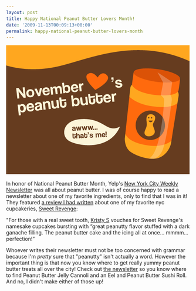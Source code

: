 ```yaml
---
layout: post
title: Happy National Peanut Butter Lovers Month!
date: '2009-11-13T00:09:13+00:00'
permalink: happy-national-peanut-butter-lovers-month
---
```

<img src='images/uploads/2009/11/peanut_butter_lovers_month1.gif' alt='National Peanut Butter Lover’s Month' class="yellowborder" />

In honor of National Peanut Butter Month, Yelp's <a href="http://www.yelp.com/weekly?editorial_id=PBEQY22FqpnZpErWay_mmw">New York City Weekly Newsletter</a> was all about peanut butter. I was of course happy to read a newsletter about one of my favorite ingredients, only to find that I was in it! They featured <a href="http://www.yelp.com/biz/sweet-revenge-new-york#hrid:YkobUWnP7n897wzFWHWoHg">a review I had written</a> about one of my favorite nyc cupcakeries, <a href="http://www.sweetrevengenyc.com/">Sweet Revenge</a>:

"For those with a real sweet tooth, <a href="http://www.yelp.com/user_details?userid=-YldR077YHNelbmw9ZHbnA">Kristy S</a> vouches for Sweet Revenge's namesake cupcakes bursting with “great peanutty flavor stuffed with a dark ganache filling. The peanut butter cake and the icing all at once... mmmm... perfection!”

Whoever writes their newsletter must not be too concerned with grammar because I'm <em>pretty</em> sure that "peanutty" isn't actually a word. However the important thing is that now you know where to get really yummy peanut butter treats all over the city! Check out <a href="http://www.yelp.com/weekly?editorial_id=PBEQY22FqpnZpErWay_mmw">the newsletter</a> so you know where to find Peanut Butter Jelly Cannoli and an Eel and Peanut Butter Sushi Roll. And no, I didn't make either of those up!
